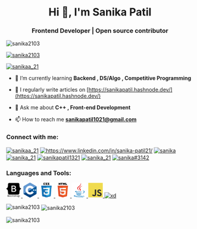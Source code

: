

<h1 align="center">Hi 👋, I'm Sanika Patil</h1>
<h3 align="center">Frontend Developer | Open source contributor</h3>

<p align="left"> <img src="https://komarev.com/ghpvc/?username=sanika2103&label=Profile%20views&color=0e75b6&style=flat" alt="sanika2103" /> </p>

<p align="left"> <a href="https://github.com/ryo-ma/github-profile-trophy"><img src="https://github-profile-trophy.vercel.app/?username=sanika2103" alt="sanika2103" /></a> </p>

<p align="left"> <a href="https://twitter.com/Sanikaa_21" target="blank"><img src="https://img.shields.io/twitter/follow/sanikaa_21?logo=twitter&style=for-the-badge" alt="sanikaa_21" /></a> </p>

- 🌱 I’m currently learning **Backend , DS/Algo , Competitive Programming**

- 📝 I regularly write articles on [https://sanikapatil.hashnode.dev/](https://sanikapatil.hashnode.dev/)

- 💬 Ask me about **C++ , Front-end Development**

- 📫 How to reach me **sanikapatil1021@gmail.com**

<h3 align="left">Connect with me:</h3>
<p align="left">
<a href="https://twitter.com/sanikaa_21" target="blank"><img align="center" src="https://raw.githubusercontent.com/rahuldkjain/github-profile-readme-generator/master/src/images/icons/Social/twitter.svg" alt="sanikaa_21" height="30" width="40" /></a>
<a href="https://www.linkedin.com/in/sanika-patil21/" target="blank"><img align="center" src="https://raw.githubusercontent.com/rahuldkjain/github-profile-readme-generator/master/src/images/icons/Social/linked-in-alt.svg" alt="https://www.linkedin.com/in/sanika-patil21/" height="30" width="40" /></a>
<a href="https://stackoverflow.com/users/sanika" target="blank"><img align="center" src="https://raw.githubusercontent.com/rahuldkjain/github-profile-readme-generator/master/src/images/icons/Social/stack-overflow.svg" alt="sanika" height="30" width="40" /></a>
<a href="https://www.codechef.com/users/sanika_02" target="blank"><img align="center" src="https://cdn.jsdelivr.net/npm/simple-icons@3.1.0/icons/codechef.svg" alt="sanika_21" height="30" width="40" /></a>
<a href="https://www.hackerrank.com/sanikapatil1321" target="blank"><img align="center" src="https://raw.githubusercontent.com/rahuldkjain/github-profile-readme-generator/master/src/images/icons/Social/hackerrank.svg" alt="sanikapatil1321" height="30" width="40" /></a>
<a href="https://www.leetcode.com/sanika_21" target="blank"><img align="center" src="https://raw.githubusercontent.com/rahuldkjain/github-profile-readme-generator/master/src/images/icons/Social/leet-code.svg" alt="sanika_21" height="30" width="40" /></a>
<a href="https://discord.gg/sanika#3142" target="blank"><img align="center" src="https://raw.githubusercontent.com/rahuldkjain/github-profile-readme-generator/master/src/images/icons/Social/discord.svg" alt="sanika#3142" height="30" width="40" /></a>
</p>

<h3 align="left">Languages and Tools:</h3>
<p align="left"> <a href="https://getbootstrap.com" target="_blank"> <img src="https://raw.githubusercontent.com/devicons/devicon/master/icons/bootstrap/bootstrap-plain-wordmark.svg" alt="bootstrap" width="40" height="40"/> </a> <a href="https://www.w3schools.com/cpp/" target="_blank"> <img src="https://raw.githubusercontent.com/devicons/devicon/master/icons/cplusplus/cplusplus-original.svg" alt="cplusplus" width="40" height="40"/> </a> <a href="https://www.w3schools.com/css/" target="_blank"> <img src="https://raw.githubusercontent.com/devicons/devicon/master/icons/css3/css3-original-wordmark.svg" alt="css3" width="40" height="40"/> </a> <a href="https://www.w3.org/html/" target="_blank"> <img src="https://raw.githubusercontent.com/devicons/devicon/master/icons/html5/html5-original-wordmark.svg" alt="html5" width="40" height="40"/> </a> <a href="https://www.java.com" target="_blank"> <img src="https://raw.githubusercontent.com/devicons/devicon/master/icons/java/java-original.svg" alt="java" width="40" height="40"/> </a> <a href="https://developer.mozilla.org/en-US/docs/Web/JavaScript" target="_blank"> <img src="https://raw.githubusercontent.com/devicons/devicon/master/icons/javascript/javascript-original.svg" alt="javascript" width="40" height="40"/> </a> <a href="https://www.adobe.com/products/xd.html" target="_blank"> <img src="https://cdn.worldvectorlogo.com/logos/adobe-xd.svg" alt="xd" width="40" height="40"/> </a> </p>

<p><img align="left" src="https://github-readme-stats.vercel.app/api/top-langs?username=sanika2103&show_icons=true&locale=en&layout=compact" alt="sanika2103" /></p>

<p>&nbsp;<img align="center" src="https://github-readme-stats.vercel.app/api?username=sanika2103&show_icons=true&locale=en" alt="sanika2103" /></p>

<p><img align="center" src="https://github-readme-streak-stats.herokuapp.com/?user=sanika2103&" alt="sanika2103" /></p>
